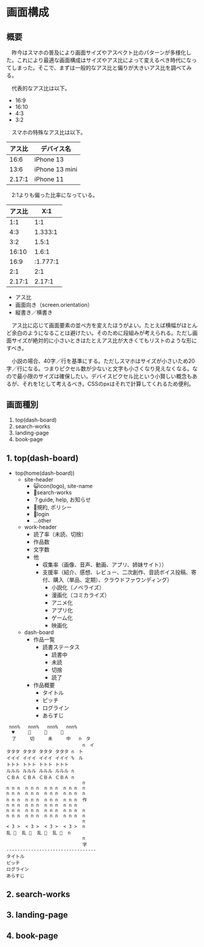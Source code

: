 # 画面構成

## 概要

　昨今はスマホの普及により画面サイズやアスペクト比のパターンが多様化した。これにより最適な画面構成はサイズやアス比によって変えるべき時代になってしまった。そこで、まずは一般的なアス比と偏りが大きいアス比を調べてみる。

　代表的なアス比は以下。

* 16:9
* 16:10
* 4:3
* 3:2

　スマホの特殊なアス比は以下。

アス比|デバイス名
------|----------
16:6|iPhone 13
13:6|iPhone 13 mini
2.17:1|iPhone 11

　2:1よりも偏った比率になっている。

アス比|X:1
------|---
1:1|1:1
4:3|1.333:1
3:2|1.5:1
16:10|1.6:1
16:9|:1.777:1
2:1|2:1
2.17:1|2.17:1



* アス比
* 画面向き（screen.orientation）
* 縦書き／横書き

　アス比に応じて画面要素の並べ方を変えたほうがよい。たとえば横幅がほとんど余白のようになることは避けたい。そのために段組みが考えられる。ただし画面サイズが絶対的に小さいときはたとえアス比が大きくてもリストのような形にすべき。

　小説の場合、40字／行を基準にする。ただしスマホはサイズが小さいため20字／行になる。つまりピクセル数が少ないと文字も小さくなり見えなくなる。なので最小限のサイズは確保したい。デバイスピクセル比という小賢しい概念もあるが、それを1として考えるべき。CSSのpxはそれで計算してくれるため便利。

## 画面種別

1. top(dash-board)
2. search-works
3. landing-page
4. book-page

## 1. top(dash-board)

* top(home(dash-board))
    * site-header
        * 😺icon(logo), site-name
        * 🔎search-works
        * ？guide, help, お知らせ
        * 📜規約, ポリシー
        * 🚪login
        * …other
    * work-header
        * 読了率（未読、切捨）
        * 作品数
        * 文字数
        * 他
            * 収集率（画像、音声、動画、アプリ、姉妹サイト））
            * 支援率（紹介、感想、レビュー、二次創作、音読ボイス投稿、寄付、購入（単品、定期）、クラウドファウンディング）
                * 小説化（ノベライズ）
                * 漫画化（コミカライズ）
                * アニメ化
                * アプリ化
                * ゲーム化
                * 映画化
    * dash-board
        * 作品一覧
            * 読書ステータス
                * 読書中
                * 未読
                * 切捨
                * 読了
        * 作品概要
            * タイトル
            * ピッチ
            * ログライン
            * あらすじ

```
 nnn%   nnn%   nnn%   nnn%
  ♥     💩     🎁     👀       
  了     切     未     中   n　タ
                            n　イ
タタタ タタタ タタタ タタタ n　ト
イイイ イイイ イイイ イイイ %　ル
トトト トトト トトト トトト
ルルル ルルル ルルル ルルル n
ＣＢＡ ＣＢＡ ＣＢＡ ＣＢＡ n
                            n
n n n  n n n  n n n  n n n  n
n n n  n n n  n n n  n n n  n
n n n  n n n  n n n  n n n  作
n n n  n n n  n n n  n n n
n n n  n n n  n n n  n n n  n
n n n  n n n  n n n  n n n  n
                            n
< 3 >  < 3 >  < 3 >  < 3 >  n
乱 🔎  乱 🔎  乱 🔎  乱 🔎  n
                            n
                            字
---------------------------------
タイトル
ピッチ
ログライン
あらすじ
```



## 2. search-works
## 3. landing-page
## 4. book-page

